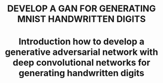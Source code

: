 


<!-- Title -->
<h1 align="center"><b> DEVELOP A GAN FOR GENERATING MNIST HANDWRITTEN DIGITS</b></h1>
<h1 align="center"><b>Introduction how to develop a generative adversarial network with deep convolutional networks for generating handwritten digits</b></h1>
